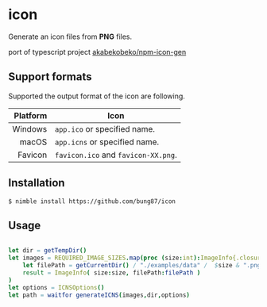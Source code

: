 # icon  

Generate an icon files from **PNG** files.  

port of typescript project [akabekobeko/npm-icon-gen](https://github.com/akabekobeko/npm-icon-gen)

## Support formats

Supported the output format of the icon are following.

| Platform | Icon                                |
| -------: | ----------------------------------- |
|  Windows | `app.ico` or specified name.        |
|    macOS | `app.icns` or specified name.       |
|  Favicon | `favicon.ico` and `favicon-XX.png`. |

## Installation

```
$ nimble install https://github.com/bung87/icon
```

## Usage  

``` Nim 

let dir = getTempDir()
let images = REQUIRED_IMAGE_SIZES.map(proc (size:int):ImageInfo{.closure.} =
    let filePath = getCurrentDir() / "./examples/data" /  $size & ".png"
    result = ImageInfo( size:size, filePath:filePath )
)
let options = ICNSOptions()
let path = waitfor generateICNS(images,dir,options)

```



